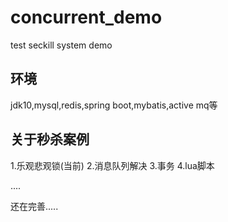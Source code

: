# concurrent_demo
test seckill system demo

## 环境
jdk10,mysql,redis,spring boot,mybatis,active mq等

## 关于秒杀案例
1.乐观悲观锁(当前)
2.消息队列解决
3.事务
4.lua脚本


....


还在完善.....

